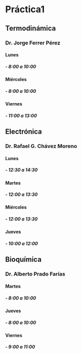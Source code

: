# Práctica1
## Termodinámica
### **Dr. Jorge Ferrer Pérez**
#### Lunes
##### - 8:00 a 10:00
#### Miércoles
##### - 8:00 a 10:00
#### Viernes
##### - 11:00 a 13:00
## Electrónica
### **Dr. Rafael G. Chávez Moreno**
#### Lunes
##### - 12:30 a 14:30
#### Martes
##### - 12:00 a 13:30
#### Miércoles
##### - 12:00 a 13:30
#### Jueves
##### - 10:00 a 12:00
## Bioquímica
### **Dr. Alberto Prado Farías**
#### Martes
##### - 8:00 a 10:00
#### Jueves
##### - 8:00 a 10:00
#### Viernes
##### - 9:00 a 11:00